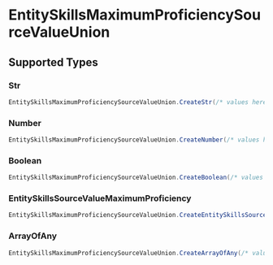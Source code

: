 # EntitySkillsMaximumProficiencySourceValueUnion


## Supported Types

### Str

```csharp
EntitySkillsMaximumProficiencySourceValueUnion.CreateStr(/* values here */);
```

### Number

```csharp
EntitySkillsMaximumProficiencySourceValueUnion.CreateNumber(/* values here */);
```

### Boolean

```csharp
EntitySkillsMaximumProficiencySourceValueUnion.CreateBoolean(/* values here */);
```

### EntitySkillsSourceValueMaximumProficiency

```csharp
EntitySkillsMaximumProficiencySourceValueUnion.CreateEntitySkillsSourceValueMaximumProficiency(/* values here */);
```

### ArrayOfAny

```csharp
EntitySkillsMaximumProficiencySourceValueUnion.CreateArrayOfAny(/* values here */);
```

